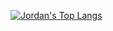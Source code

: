 [![Jordan's Top Langs](https://github-readme-stats.vercel.app/api/top-langs/?username=JOlsen-Neslo&langs_count=10&show_icons=true)](https://github.com/anuraghazra/github-readme-stats)
